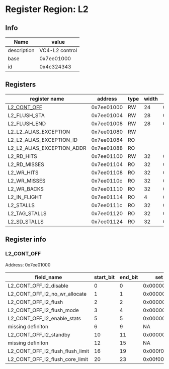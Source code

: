 # Register Region: L2


## Info

| Name | value |
| --- | --- |
| description | VC4-L2 control |
| base | 0x7ee01000 |
| id | 0x4c324343 |

## Registers

| register name | address | type | width | mask | reset |
| --- | --- | --- | --- | --- | --- |
| [L2_CONT_OFF](#l2_cont_off) | 0x7ee01000 | RW | 24 | 0x00ff0c3f | 0000000000 |
| L2_FLUSH_STA | 0x7ee01004 | RW | 28 | 0x0fffffe0 | 0000000000 |
| L2_FLUSH_END | 0x7ee01008 | RW | 28 | 0x0fffffe0 | 0x0fffffe0 |
| L2_L2_ALIAS_EXCEPTION | 0x7ee01080 | RW |  |  | 0000000000 |
| L2_L2_ALIAS_EXCEPTION_ID | 0x7ee01084 | RO |  |  | 0000000000 |
| L2_L2_ALIAS_EXCEPTION_ADDR | 0x7ee01088 | RO |  |  | 0000000000 |
| L2_RD_HITS | 0x7ee01100 | RW | 32 | 0xffffffff |  |
| L2_RD_MISSES | 0x7ee01104 | RO | 32 | 0xffffffff |  |
| L2_WR_HITS | 0x7ee01108 | RO | 32 | 0xffffffff |  |
| L2_WR_MISSES | 0x7ee0110c | RO | 32 | 0xffffffff |  |
| L2_WR_BACKS | 0x7ee01110 | RO | 32 | 0xffffffff |  |
| L2_IN_FLIGHT | 0x7ee01114 | RO | 4 | 0x0000000f |  |
| L2_STALLS | 0x7ee0111c | RO | 32 | 0xffffffff |  |
| L2_TAG_STALLS | 0x7ee01120 | RO | 32 | 0xffffffff |  |
| L2_SD_STALLS | 0x7ee01124 | RO | 32 | 0xffffffff |  |

## Register info


### L2_CONT_OFF
 Address: 0x7ee01000

| field_name | start_bit | end_bit | set | clear | reset |
| --- | --- | --- | --- | --- | --- |
| L2_CONT_OFF_l2_disable | 0 | 0 | 0x00000001 | 0xfffffffe | 0x0 |
| L2_CONT_OFF_l2_no_wr_allocate | 1 | 1 | 0x00000002 | 0xfffffffd | 0x0 |
| L2_CONT_OFF_l2_flush | 2 | 2 | 0x00000004 | 0xfffffffb | 0x0 |
| L2_CONT_OFF_l2_flush_mode | 3 | 4 | 0x00000018 | 0xffffffe7 | 0x0 |
| L2_CONT_OFF_l2_enable_stats | 5 | 5 | 0x00000020 | 0xffffffdf | 0x0 |
| missing definiton | 6 | 9 | NA | NA | NA |
| L2_CONT_OFF_l2_standby | 10 | 11 | 0x00000c00 | 0xfffff3ff | 0x0 |
| missing definiton | 12 | 15 | NA | NA | NA |
| L2_CONT_OFF_l2_flush_flush_limit | 16 | 19 | 0x000f0000 | 0xfff0ffff | 0x0 |
| L2_CONT_OFF_l2_flush_core_limit | 20 | 23 | 0x00f00000 | 0xff0fffff | 0x0 |
